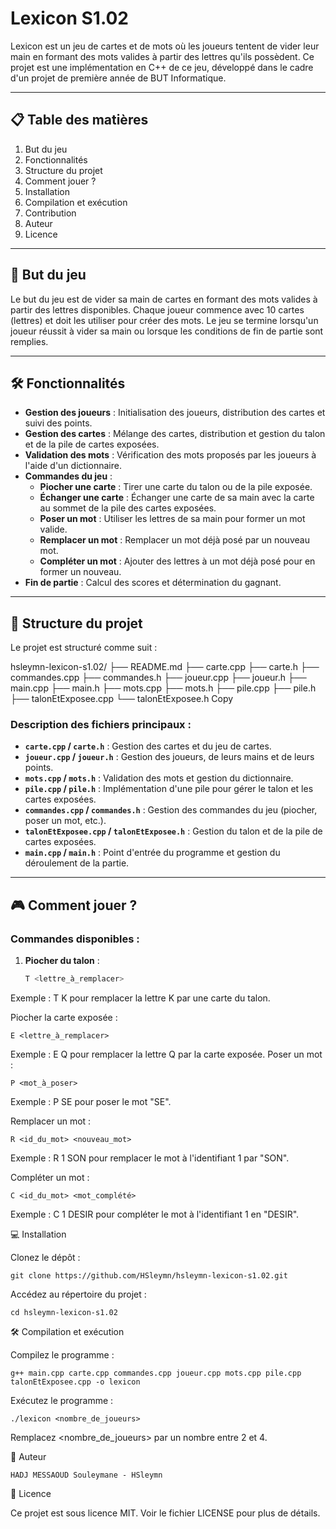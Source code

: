 # Lexicon S1.02

Lexicon est un jeu de cartes et de mots où les joueurs tentent de vider leur main en formant des mots valides à partir des lettres qu'ils possèdent. Ce projet est une implémentation en C++ de ce jeu, développé dans le cadre d'un projet de première année de BUT Informatique.

---

## 📋 Table des matières
1. But du jeu
2. Fonctionnalités
3. Structure du projet
4. Comment jouer ?
5. Installation
6. Compilation et exécution
7. Contribution
8. Auteur
9. Licence
---

## 🎯 But du jeu

Le but du jeu est de vider sa main de cartes en formant des mots valides à partir des lettres disponibles. Chaque joueur commence avec 10 cartes (lettres) et doit les utiliser pour créer des mots. Le jeu se termine lorsqu'un joueur réussit à vider sa main ou lorsque les conditions de fin de partie sont remplies.

---

## 🛠 Fonctionnalités

- **Gestion des joueurs** : Initialisation des joueurs, distribution des cartes et suivi des points.
- **Gestion des cartes** : Mélange des cartes, distribution et gestion du talon et de la pile de cartes exposées.
- **Validation des mots** : Vérification des mots proposés par les joueurs à l'aide d'un dictionnaire.
- **Commandes du jeu** :
  - **Piocher une carte** : Tirer une carte du talon ou de la pile exposée.
  - **Échanger une carte** : Échanger une carte de sa main avec la carte au sommet de la pile des cartes exposées.
  - **Poser un mot** : Utiliser les lettres de sa main pour former un mot valide.
  - **Remplacer un mot** : Remplacer un mot déjà posé par un nouveau mot.
  - **Compléter un mot** : Ajouter des lettres à un mot déjà posé pour en former un nouveau.
- **Fin de partie** : Calcul des scores et détermination du gagnant.

---

## 📂 Structure du projet

Le projet est structuré comme suit :

hsleymn-lexicon-s1.02/
├── README.md
├── carte.cpp
├── carte.h
├── commandes.cpp
├── commandes.h
├── joueur.cpp
├── joueur.h
├── main.cpp
├── main.h
├── mots.cpp
├── mots.h
├── pile.cpp
├── pile.h
├── talonEtExposee.cpp
└── talonEtExposee.h
Copy


### Description des fichiers principaux :
- **`carte.cpp` / `carte.h`** : Gestion des cartes et du jeu de cartes.
- **`joueur.cpp` / `joueur.h`** : Gestion des joueurs, de leurs mains et de leurs points.
- **`mots.cpp` / `mots.h`** : Validation des mots et gestion du dictionnaire.
- **`pile.cpp` / `pile.h`** : Implémentation d'une pile pour gérer le talon et les cartes exposées.
- **`commandes.cpp` / `commandes.h`** : Gestion des commandes du jeu (piocher, poser un mot, etc.).
- **`talonEtExposee.cpp` / `talonEtExposee.h`** : Gestion du talon et de la pile de cartes exposées.
- **`main.cpp` / `main.h`** : Point d'entrée du programme et gestion du déroulement de la partie.

---

## 🎮 Comment jouer ?

### Commandes disponibles :
1. **Piocher du talon** :
   ```bash
   T <lettre_à_remplacer>

 Exemple : T K pour remplacer la lettre K par une carte du talon.  

 Piocher la carte exposée :

    E <lettre_à_remplacer>

 Exemple : E Q pour remplacer la lettre Q par la carte exposée.
 Poser un mot :


    P <mot_à_poser>

 Exemple : P SE pour poser le mot "SE".
 
 Remplacer un mot :
    

    R <id_du_mot> <nouveau_mot>

 Exemple : R 1 SON pour remplacer le mot à l'identifiant 1 par "SON".

 Compléter un mot :

    C <id_du_mot> <mot_complété>

 Exemple : C 1 DESIR pour compléter le mot à l'identifiant 1 en "DESIR".

💻 Installation

Clonez le dépôt :
    
    git clone https://github.com/HSleymn/hsleymn-lexicon-s1.02.git

Accédez au répertoire du projet :


    cd hsleymn-lexicon-s1.02

🛠 Compilation et exécution

Compilez le programme :
   

    g++ main.cpp carte.cpp commandes.cpp joueur.cpp mots.cpp pile.cpp talonEtExposee.cpp -o lexicon

Exécutez le programme :


    ./lexicon <nombre_de_joueurs>

Remplacez <nombre_de_joueurs> par un nombre entre 2 et 4.


👤 Auteur

    HADJ MESSAOUD Souleymane - HSleymn

📜 Licence

Ce projet est sous licence MIT. Voir le fichier LICENSE pour plus de détails.
